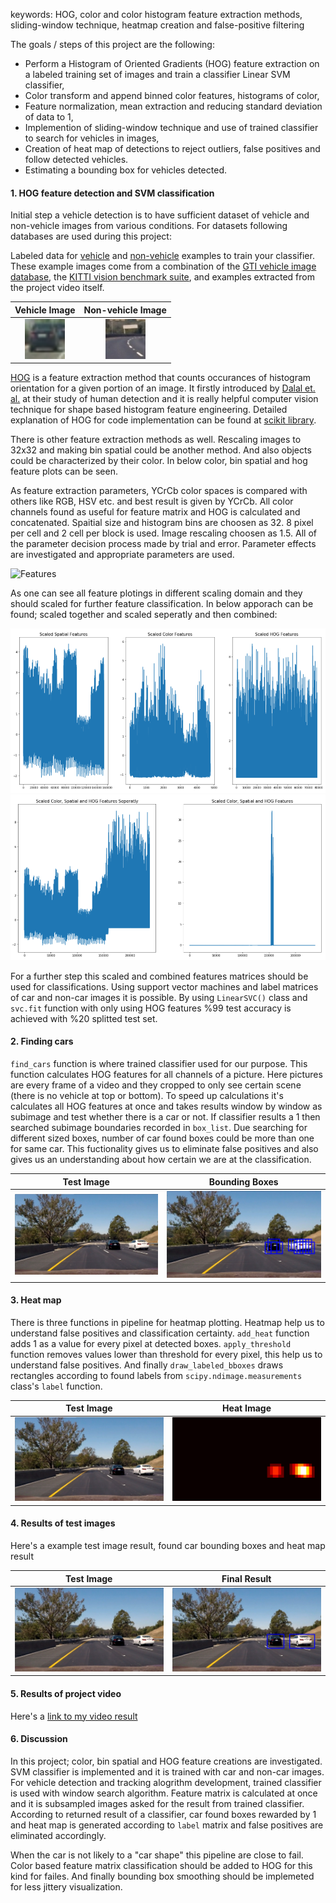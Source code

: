 keywords: HOG, color and color histogram feature extraction methods, sliding-window technique, heatmap creation and false-positive filtering 


The goals / steps of this project are the following:

* Perform a Histogram of Oriented Gradients (HOG) feature extraction on a labeled training set of images and train a classifier Linear SVM classifier,
* Color transform and append binned color features, histograms of color,
* Feature normalization, mean extraction and reducing standard deviation of data to 1,
* Implemention of sliding-window technique and use of trained classifier to search for vehicles in images,
* Creation of heat map of detections to reject outliers, false positives and follow detected vehicles.
* Estimating a bounding box for vehicles detected.


[//]: # (Image References)

[image1]: ./images/vehicle-detection/vehicle.png "Car Image"
[image2]: ./images/vehicle-detection/nonvehicle.png "Non-car Image"
[image3]: ./images/vehicle-detectionfeatures.png "Features"
[image4]: ./images/vehicle-detection/scaled_features.png "Scaled Features"
[image5]: ./images/vehicle-detection/scaled_together.png "Scaled Features Seperatly"
[image6]: ./images/vehicle-detection/test6.jpg "Test Image"
[image7]: ./images/vehicle-detection/test6_found.png "Test Image Found"
[image8]: ./images/vehicle-detection/test6_heat.png "Heat Image"
[image9]: ./images/vehicle-detection/test6_final.png "Final Image"


#### 1. HOG feature detection and SVM classification


Initial step a vehicle detection is to have sufficient dataset of vehicle and non-vehicle images from various conditions. For datasets following databases are used during this project:

Labeled data for [vehicle](https://s3.amazonaws.com/udacity-sdc/Vehicle_Tracking/vehicles.zip) and [non-vehicle](https://s3.amazonaws.com/udacity-sdc/Vehicle_Tracking/non-vehicles.zip) examples to train your classifier.  These example images come from a combination of the [GTI vehicle image database](http://www.gti.ssr.upm.es/data/Vehicle_database.html), the [KITTI vision benchmark suite](http://www.cvlibs.net/datasets/kitti/), and examples extracted from the project video itself. 

| Vehicle Image            | Non-vehicle Image      | 
|:------------------------:|:----------------------:| 
|![Car Image][image1]      |![Non-car Image][image2]| 

[HOG](https://en.wikipedia.org/wiki/Histogram_of_oriented_gradients) is a feature extraction method that counts occurances of histogram orientation for a given portion of an image. It firstly introduced by [Dalal et. al.](https://lear.inrialpes.fr/people/triggs/pubs/Dalal-cvpr05.pdf) at their study of human detection and it is really helpful computer vision technique for shape based histogram feature engineering. Detailed explanation of HOG for code implementation can be found at [scikit library](http://scikit-image.org/docs/dev/api/skimage.feature.html#skimage.feature.hog).

There is other feature extraction methods as well. Rescaling images to 32x32 and making bin spatial could be another method. And also objects could be characterized by their color. In below color, bin spatial and hog feature plots can be seen.

As feature extraction parameters, YCrCb color spaces is compared with others like RGB, HSV etc. and best result is given by YCrCb. All color channels found as useful for feature matrix and HOG is calculated and concatenated. Spaitial size and histogram bins are choosen as 32. 8 pixel per cell and 2 cell per block is used. Image rescaling choosen as 1.5. All of the parameter decision process made by trial and error. Parameter effects are investigated and appropriate parameters are used. 

![Features][image3] 

As one can see all feature plotings in different scaling domain and they should scaled for further feature classification. In below apporach can be found; scaled together and scaled seperatly and then combined:

![Scaled Features][image4] 
![Scaled Features Seperatly][image5] 

For a further step this scaled and combined features matrices should be used for classifications. Using support vector machines and label matrices of car and non-car images it is possible. By using `LinearSVC()` class and `svc.fit` function with only using HOG features %99 test accuracy is achieved with %20 splitted test set.


#### 2. Finding cars


`find_cars` function is where trained classifier used for our purpose. This function calculates HOG features for all channels of a picture. Here pictures are every frame of a video and they cropped to only see certain scene (there is no vehicle at top or bottom). To speed up calculations it's calculates all HOG features at once and takes results window by window as subimage and test whether there is a car or not. If classifier results a 1 then searched subimage boundaries recorded in `box_list`. Due searching for different sized boxes, number of car found boxes could be more than one for same car. This fuctionality gives us to eliminate false positives and also gives us an understanding about how certain we are at the classification. 


| Test Image               | Bounding Boxes                 |
|:------------------------:|:------------------------------:|
|![Test Image][image6]     |![Test Image Found][image7]     |

#### 3. Heat map


There is three functions in pipeline for heatmap plotting. Heatmap help us to understand false positives and classification certainty. `add_heat` function adds 1 as a value for every pixel at detected boxes. `apply_threshold` function removes values lower than threshold for every pixel, this help us to understand false positives. And finally `draw_labeled_bboxes` draws rectangles according to found labels from `scipy.ndimage.measurements` class's `label` function.


| Test Image               | Heat Image                     |
|:------------------------:|:------------------------------:|
|![Test Image][image6]     |![Heat Image][image8]           |


#### 4. Results of test images


Here's a example test image result, found car bounding boxes and heat map result

| Test Image               | Final Result                   |
|:------------------------:|:------------------------------:|
|![Test Image][image6]     |![Test Image Final][image9]     |



#### 5. Results of project video


Here's a [link to my video result](./project_video_output_v1.mp4)


#### 6. Discussion


In this project; color, bin spatial and HOG feature creations are investigated. SVM classifier is implemented and it is trained with car and non-car images. For vehicle detection and tracking alogrithm development, trained classifier is used with window search algorithm. Feature matrix is calculated at once and it is subsampled images asked for the result from trained classifier. According to returned result of a classifier, car found boxes rewarded by 1 and heat map is generated according to `label` matrix and false positives are eliminated accordingly.

When the car is not likely to a "car shape" this pipeline are close to fail. Color based feature matrix classification should be added to HOG for this kind for failes. And finally bounding box smoothing should be implemeted for less jittery visualization.
 
